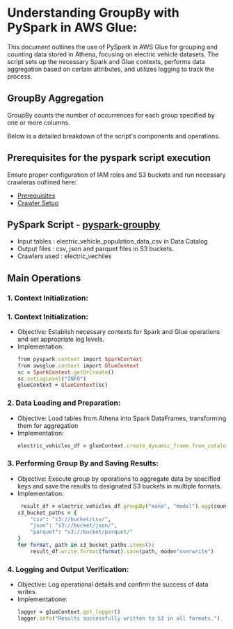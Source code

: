 # Understanding GroupBy with PySpark in AWS Glue:

This document outlines the use of PySpark in AWS Glue for grouping and counting data stored in Athena, focusing on electric vehicle datasets. The script sets up the necessary Spark and Glue contexts, performs data aggregation based on certain attributes, and utilizes logging to track the process. 

## GroupBy Aggregation

GroupBy counts the number of occurrences for each group specified by one or more columns.

Below is a detailed breakdown of the script's components and operations.

## Prerequisites for the pyspark script execution

Ensure proper configuration of IAM roles and S3 buckets and run necessary crawleras outlined here:

* [Prerequisites]((/prerequisites.md)) 
* [Crawler Setup](/aws-glue-crawler.md)

## PySpark Script - [pyspark-groupby](../glue-code/ti-pyspark-groupby.py)
- Input tables         : electric_vehicle_population_data_csv in Data Catalog
- Output files         : csv, json and parquet files in S3 buckets.
- Crawlers used        : electric_vechiles


## Main Operations
### 1. Context Initialization:
  ### 1. Context Initialization:
  - Objective: Establish necessary contexts for Spark and Glue operations and set appropriate log levels.
  - Implementation:
    ```ruby
    from pyspark.context import SparkContext
    from awsglue.context import GlueContext
    sc = SparkContext.getOrCreate()
    sc.setLogLevel("INFO")
    glueContext = GlueContext(sc)
    ```
### 2. Data Loading and Preparation:
  - Objective: Load tables from Athena into Spark DataFrames, transforming them for aggregation
  - Implementation:
    ```ruby
    electric_vehicles_df = glueContext.create_dynamic_frame.from_catalog(database="glue_db", table_name="electric_vehicle_population_data_csv").toDF()
    ```

### 3. Performing Group By and Saving Results:
   - Objective: Execute group by operations to aggregate data by specified keys and save the results to designated S3 buckets in multiple formats.
   - Implementation:
      ```ruby
       result_df = electric_vehicles_df.groupBy("make", "model").agg(count("*").alias("count"))
      s3_bucket_paths = {
          "csv": "s3://bucket/csv/",
          "json": "s3://bucket/json/",
          "parquet": "s3://bucket/parquet/"
      }
      for format, path in s3_bucket_paths.items():
          result_df.write.format(format).save(path, mode="overwrite")
     ```
      
### 4. Logging and Output Verification:
   - Objective: Log operational details and confirm the success of data writes.
   - Implementatione:
       ```ruby
      logger = glueContext.get_logger()
      logger.info("Results successfully written to S3 in all formats.")

     ```
